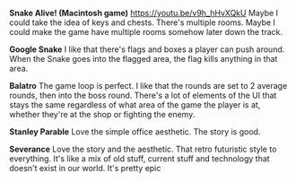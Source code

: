 
**Snake Alive! (Macintosh game)**
https://youtu.be/v9h_hHvXQkU
Maybe I could take the idea of keys and chests.
There's multiple rooms. Maybe I could make the game have multiple rooms somehow later down the track.

**Google Snake**
I like that there's flags and boxes a player can push around. When the Snake goes into the flagged area, the flag kills anything in that area.

**Balatro**
The game loop is perfect. I like that the rounds are set to 2 average rounds, then into the boss round. There's a lot of elements of the UI that stays the same regardless of what area of the game the player is at, whether they're at the shop or fighting the enemy.

**Stanley Parable**
Love the simple office aesthetic. The story is good.

**Severance**
Love the story and the aesthetic. That retro futuristic style to everything. It's like a mix of old stuff, current stuff and technology that doesn't exist in our world. It's pretty epic